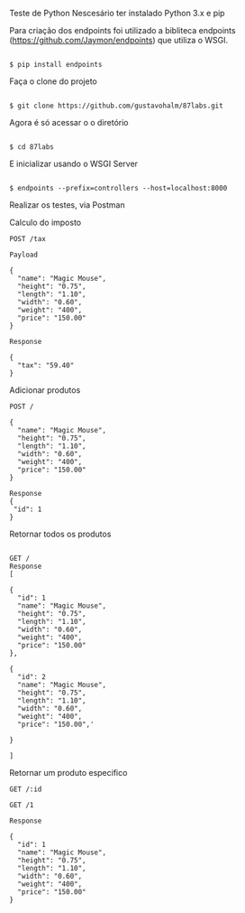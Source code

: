 Teste de Python
Nescesário ter instalado Python 3.x e pip

Para criação dos endpoints foi utilizado a bibliteca endpoints (https://github.com/Jaymon/endpoints) que utiliza o WSGI.


<code>
$ pip install endpoints
</code>


Faça o clone do projeto

<code>
$ git clone https://github.com/gustavohalm/87labs.git
</code>



Agora é só acessar o o diretório 

<code>
$ cd 87labs
</code>



E inicializar usando o WSGI Server

<code>
$ endpoints --prefix=controllers --host=localhost:8000
</code>


Realizar os testes, via Postman

Calculo do imposto

```
POST /tax

Payload

{
  "name": "Magic Mouse",
  "height": "0.75",
  "length": "1.10",
  "width": "0.60",
  "weight": "400",
  "price": "150.00"
}

Response

{
  "tax": "59.40"
}
```

Adicionar produtos

```
POST /

{
  "name": "Magic Mouse",
  "height": "0.75",
  "length": "1.10",
  "width": "0.60",
  "weight": "400",
  "price": "150.00"
}

Response
{
 "id": 1
}
```

Retornar todos os produtos

```

GET / 
Response
[
    
{
  "id": 1
  "name": "Magic Mouse",
  "height": "0.75",
  "length": "1.10",
  "width": "0.60",
  "weight": "400",
  "price": "150.00"  
},
  
{
  "id": 2
  "name": "Magic Mouse",
  "height": "0.75",
  "length": "1.10",
  "width": "0.60",
  "weight": "400",
  "price": "150.00",'
  
}

]

```

Retornar um produto especifico

```
GET /:id

GET /1

Response
  
{
  "id": 1
  "name": "Magic Mouse",
  "height": "0.75",
  "length": "1.10",
  "width": "0.60",
  "weight": "400",
  "price": "150.00" 
}

```

